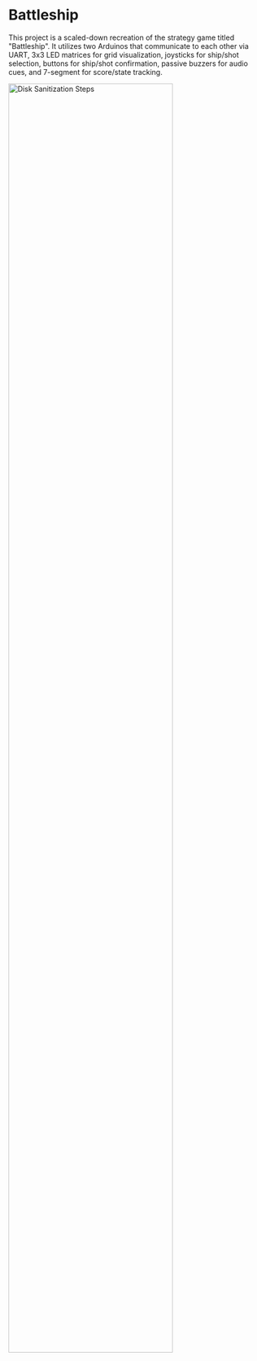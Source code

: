 # Battleship

This project is a scaled-down recreation of the strategy game titled "Battleship". It utilizes two Arduinos that communicate to each other via UART, 3x3 LED matrices for grid visualization, joysticks for ship/shot selection, buttons for ship/shot confirmation, passive buzzers for audio cues, and 7-segment for score/state tracking.

<img src="https://i.imgur.com/STr2Olo.png" height="80%" width="80%" alt="Disk Sanitization Steps"/>
